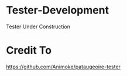 # Tester-Development
Tester Under Construction

# Credit To
https://github.com/Animoke/pataugeoire-tester
